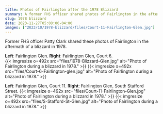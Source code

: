 ```yaml
---
title: Photos of Fairlington after the 1978 Blizzard
summary: A former FHS officer shared photos of Fairlington in the aftermath of a blizzard in 1978.
slug: 1978 blizzard
date: 2023-11-27T05:00:00-04:00
images: ["2023/10/1978-blizzard/files/Court-11-Fairlington-Glen.jpg"]
---
```


Former FHS officer Patty Clark shared these photos of Fairlington in the aftermath of a blizzard in 1978.

**Left**: Fairlington Glen. **Right**: Fairlington Glen, Court 6.  
{{< imgresize o=492x src="files/1978-Blizzard-Glen.jpg" alt="Photo of Fairlington during a blizzard in 1978." >}}
{{< imgresize o=492x src="files/Court-6-Fairlington-glen.jpg" alt="Photo of Fairlington during a blizzard in 1978." >}}

**Left**: Fairlington Glen, Court 11. **Right**: Fairlington Glen, South Stafford Street.
{{< imgresize o=492x src="files/Court-11-Fairlington-Glen.jpg" alt="Photo of Fairlington during a blizzard in 1978." >}}
{{< imgresize o=492x src="files/S-Stafford-St-Glen.jpg" alt="Photo of Fairlington during a blizzard in 1978." >}}